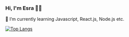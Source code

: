 ### Hi, I'm Esra 👋🏻

🌱 I’m currently learning Javascript, React.js, Node.js etc.


[![Top Langs](https://github-readme-stats.vercel.app/api/top-langs/?username=esrasen9&layout=compact)](https://github.com/anuraghazra/github-readme-stats)



